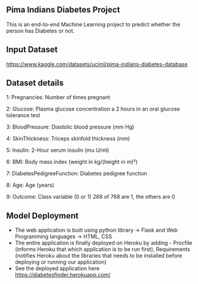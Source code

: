 
Pima Indians Diabetes Project
-------------------------------
This is an end-to-end Machine Learning project to predict whether the person has Diabetes or not.

Input Dataset
----------------
https://www.kaggle.com/datasets/uciml/pima-indians-diabetes-database

Dataset details
----------------
1: Pregnancies: Number of times pregnant

2: Glucose: Plasma glucose concentration a 2 hours in an oral glucose tolerance test

3: BloodPressure: Diastolic blood pressure (mm Hg)

4: SkinThickness: Triceps skinfold thickness (mm)

5: Insulin: 2-Hour serum insulin (mu U/ml)

6: BMI: Body mass index (weight in kg/(height in m)²)

7: DiabetesPedigreeFunction: Diabetes pedigree function

8: Age: Age (years)

9: Outcome: Class variable (0 or 1) 268 of 768 are 1, the others are 0

Model Deployment
--------------------

* The web application is built using python library -> Flask and Web Programming languages -> HTML, CSS
* The entire application is finally deployed on Heroku by adding - Procfile (informs Heroku that which application is to be run first), Requirements         (notifies Heroku about the libraries that needs to be installed before deploying or running our application)
* See the deployed application here https://diabetesfinder.herokuapp.com/
